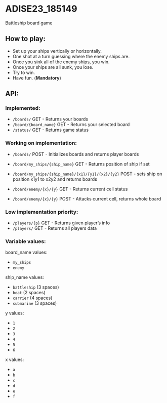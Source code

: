 # ADISE23_185149

Battleship board game

## How to play:

 - Set up your ships vertically or horizontally.
 - One shot at a turn guessing where the enemy ships are.
 - Once you sink all of the enemy ships, you win.
 - Once your ships are all sunk, you lose.
 - Try to win.
 - Have fun. (**Mandatory**)


## API: 

### Implemented:

- ```/boards/``` GET 	- Returns your boards
- ```/board/{board_name}``` GET 	- Returns your selected board
- ```/status/``` GET 	- Returns game status

### Working on implementation:
 
- ```/boards/``` POST 	- Initializes boards and returns player boards

- ```/board/my_ships/{ship_name}``` GET 	- Returns position of ship if set
- ```/board/my_ships/{ship_name}/{x1}/{y1}/{x2}/{y2}``` POST 	- sets ship on position x1y1 to x2y2 and returns boards

- ```/board/enemy/{x}/{y}``` GET 	- Returns current cell status
- ```/board/enemy/{x}/{y}``` POST 	- Attacks current cell, returns whole board

### Low implementation priority:
- ```/players/{p}```	GET		- Returns given player’s info
- ```/players/``` GET		- Returns all players data


### Variable values:

board_name values:
- ```my_ships```
- ```enemy```

ship_name values:
- ```battleship``` (3 spaces)
- ```boat``` (2 spaces)
- ```carrier``` (4 spaces)
- ```submarine``` (3 spaces)

y values:
- ```1```
- ```2```
- ```3```
- ```4```
- ```5```
- ```6```

x values:
- ```a```
- ```b```
- ```c```
- ```d```
- ```e```
- ```f```

